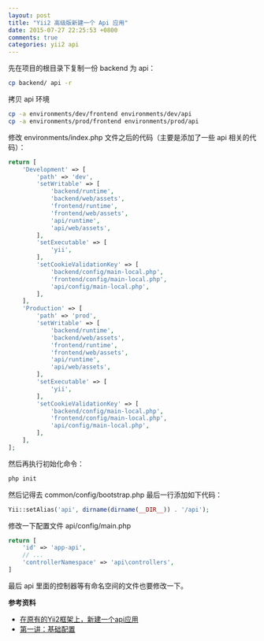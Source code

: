```yaml
---
layout: post
title: "Yii2 高级版新建一个 Api 应用"
date: 2015-07-27 22:25:53 +0800
comments: true
categories: yii2 api
---
```


先在项目的根目录下复制一份 backend 为 api：

```sh
cp backend/ api -r
```

拷贝 api 环境

```sh
cp -a environments/dev/frontend environments/dev/api
cp -a environments/prod/frontend environments/prod/api
```

修改 environments/index.php 文件之后的代码（主要是添加了一些 api 相关的代码）：

```php
return [
    'Development' => [
        'path' => 'dev',
        'setWritable' => [
            'backend/runtime',
            'backend/web/assets',
            'frontend/runtime',
            'frontend/web/assets',
            'api/runtime',
            'api/web/assets',
        ],
        'setExecutable' => [
            'yii',
        ],
        'setCookieValidationKey' => [
            'backend/config/main-local.php',
            'frontend/config/main-local.php',
            'api/config/main-local.php',
        ],
    ],
    'Production' => [
        'path' => 'prod',
        'setWritable' => [
            'backend/runtime',
            'backend/web/assets',
            'frontend/runtime',
            'frontend/web/assets',
            'api/runtime',
            'api/web/assets',
        ],
        'setExecutable' => [
            'yii',
        ],
        'setCookieValidationKey' => [
            'backend/config/main-local.php',
            'frontend/config/main-local.php',
            'api/config/main-local.php',
        ],
    ],
];
```

然后再执行初始化命令：

```sh
php init
```

然后记得去 common/config/bootstrap.php 最后一行添加如下代码：

```php
Yii::setAlias('api', dirname(dirname(__DIR__)) . '/api');
```

修改一下配置文件 api/config/main.php

```php
return [
    'id' => 'app-api',
    // ...
    'controllerNamespace' => 'api\controllers',
]
```

最后 api 里面的控制器等有命名空间的文件也要修改一下。

**参考资料**

- [在原有的Yii2框架上，新建一个api应用](http://blog.phpor.me/%E5%B7%A5%E4%BD%9C/yii/2014/11/17/yii2-usage.html#create_new_app)
- [第一讲：基础配置](http://www.digpage.com/video_1.html)